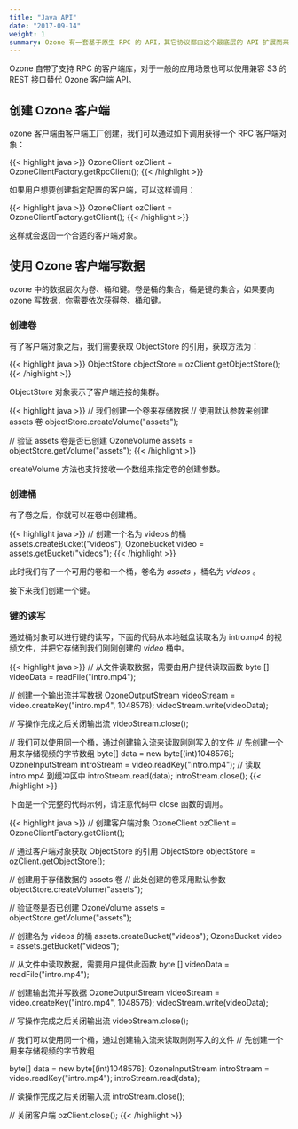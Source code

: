 ```yaml
---
title: "Java API"
date: "2017-09-14"
weight: 1
summary: Ozone 有一套基于原生 RPC 的 API，其它协议都由这个最底层的 API 扩展而来，它也是所有协议中性能最好、功能最全的。
---
```

<!---
  Licensed to the Apache Software Foundation (ASF) under one or more
  contributor license agreements.  See the NOTICE file distributed with
  this work for additional information regarding copyright ownership.
  The ASF licenses this file to You under the Apache License, Version 2.0
  (the "License"); you may not use this file except in compliance with
  the License.  You may obtain a copy of the License at

      http://www.apache.org/licenses/LICENSE-2.0

  Unless required by applicable law or agreed to in writing, software
  distributed under the License is distributed on an "AS IS" BASIS,
  WITHOUT WARRANTIES OR CONDITIONS OF ANY KIND, either express or implied.
  See the License for the specific language governing permissions and
  limitations under the License.
-->

Ozone 自带了支持 RPC 的客户端库，对于一般的应用场景也可以使用兼容 S3 的 REST 接口替代 Ozone 客户端 API。


## 创建 Ozone 客户端

ozone 客户端由客户端工厂创建，我们可以通过如下调用获得一个 RPC 客户端对象：

{{< highlight java >}}
OzoneClient ozClient = OzoneClientFactory.getRpcClient();
{{< /highlight >}}

如果用户想要创建指定配置的客户端，可以这样调用：

{{< highlight java >}}
OzoneClient ozClient = OzoneClientFactory.getClient();
{{< /highlight >}}

这样就会返回一个合适的客户端对象。

## 使用 Ozone 客户端写数据

ozone 中的数据层次为卷、桶和键。卷是桶的集合，桶是键的集合，如果要向 ozone 写数据，你需要依次获得卷、桶和键。

### 创建卷

有了客户端对象之后，我们需要获取 ObjectStore 的引用，获取方法为：

{{< highlight java >}}
ObjectStore objectStore = ozClient.getObjectStore();
{{< /highlight >}}

ObjectStore 对象表示了客户端连接的集群。

{{< highlight java >}}
// 我们创建一个卷来存储数据
// 使用默认参数来创建 assets 卷
objectStore.createVolume("assets");

// 验证 assets 卷是否已创建
OzoneVolume assets = objectStore.getVolume("assets");
{{< /highlight >}}


createVolume 方法也支持接收一个数组来指定卷的创建参数。

### 创建桶

有了卷之后，你就可以在卷中创建桶。

{{< highlight java >}}
// 创建一个名为 videos 的桶
assets.createBucket("videos");
OzoneBucket video = assets.getBucket("videos");
{{< /highlight >}}

此时我们有了一个可用的卷和一个桶，卷名为 _assets_ ，桶名为 _videos_ 。

接下来我们创建一个键。

### 键的读写

通过桶对象可以进行键的读写，下面的代码从本地磁盘读取名为 intro.mp4 的视频文件，并把它存储到我们刚刚创建的 _video_ 桶中。

{{< highlight java >}}
// 从文件读取数据，需要由用户提供读取函数
byte [] videoData = readFile("intro.mp4");

// 创建一个输出流并写数据
OzoneOutputStream videoStream = video.createKey("intro.mp4", 1048576);
videoStream.write(videoData);

// 写操作完成之后关闭输出流
videoStream.close();


// 我们可以使用同一个桶，通过创建输入流来读取刚刚写入的文件
// 先创建一个用来存储视频的字节数组
byte[] data = new byte[(int)1048576];
OzoneInputStream introStream = video.readKey("intro.mp4");
// 读取 intro.mp4 到缓冲区中
introStream.read(data);
introStream.close();
{{< /highlight >}}


下面是一个完整的代码示例，请注意代码中 close 函数的调用。

{{< highlight java >}}
// 创建客户端对象
OzoneClient ozClient = OzoneClientFactory.getClient();

// 通过客户端对象获取 ObjectStore 的引用
ObjectStore objectStore = ozClient.getObjectStore();

// 创建用于存储数据的 assets 卷
// 此处创建的卷采用默认参数
objectStore.createVolume("assets");

// 验证卷是否已创建
OzoneVolume assets = objectStore.getVolume("assets");

// 创建名为 videos 的桶
assets.createBucket("videos");
OzoneBucket video = assets.getBucket("videos");

// 从文件中读取数据，需要用户提供此函数
byte [] videoData = readFile("intro.mp4");

// 创建输出流并写数据
OzoneOutputStream videoStream = video.createKey("intro.mp4", 1048576);
videoStream.write(videoData);

// 写操作完成之后关闭输出流
videoStream.close();


// 我们可以使用同一个桶，通过创建输入流来读取刚刚写入的文件
// 先创建一个用来存储视频的字节数组

byte[] data = new byte[(int)1048576];
OzoneInputStream introStream = video.readKey("intro.mp4");
introStream.read(data);

// 读操作完成之后关闭输入流
introStream.close();

// 关闭客户端
ozClient.close();
{{< /highlight >}}
